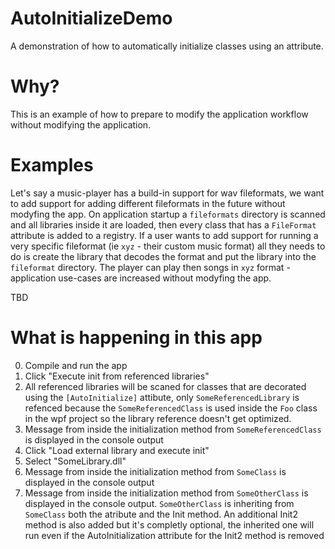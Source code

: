 # AutoInitializeDemo
A demonstration of how to automatically initialize classes using an attribute.

# Why?
This is an example of how to prepare to modify the application workflow without modifying the application.

# Examples
Let's say a music-player has a build-in support for wav fileformats, we want to add support for adding different fileformats in the future without modyfing the app. 
On application startup a `fileformats` directory is scanned and all libraries inside it are loaded, then every class that has a `FileFormat` attribute is added to a registry. 
If a user wants to add support for running a very specific fileformat (ie `xyz` - their custom music format) all they needs to do is create the library that decodes the format and put the library into the `fileformat` directory.
The player can play then songs in `xyz` format - application use-cases are increased without modyfing the app.

TBD

# What is happening in this app

0. Compile and run the app
1. Click "Execute init from referenced libraries"
2. All referenced libraries will be scaned for classes that are decorated using the `[AutoInitialize]` attibute, only `SomeReferencedLibrary` is refenced because the `SomeReferencedClass` is used inside the `Foo` class in the wpf project so the library reference doesn't get optimized.
3. Message from inside the initialization method from `SomeReferencedClass` is displayed in the console output
4. Click "Load external library and execute init"
5. Select "SomeLibrary.dll"
6. Message from inside the initialization method from `SomeClass` is displayed in the console output
7. Message from inside the initialization method from `SomeOtherClass` is displayed in the console output. `SomeOtherClass` is inheriting from `SomeClass` both the atribute and the Init method. An additional Init2 method is also added but it's completly optional, the inherited one will run even if the AutoInitialization attribute for the Init2 method is removed
